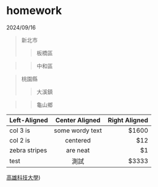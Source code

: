 # homework
2024/09/16
> 新北市
>>板橋區

>>中和區

> 桃園縣
>>大溪鎮

>>龜山鄉



| Left-Aligned  | Center Aligned  | Right Aligned |
| :------------ |:---------------:| -----:|
| col 3 is      | some wordy text | $1600 |
| col 2 is      | centered        |   $12 |
| zebra stripes | are neat        |    $1 |
| test | 測試        |    $3333 |


[高雄科技大學](https://www.nkust.edu.tw/))

